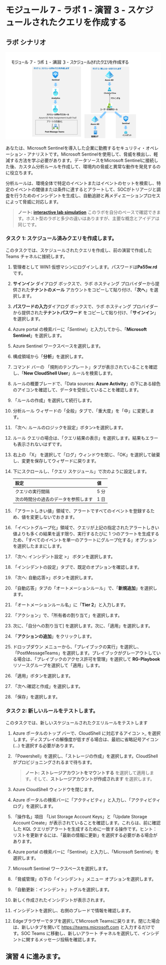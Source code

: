 # モジュール 7 - ラボ 1 - 演習 3 - スケジュールされたクエリを作成する

## ラボ シナリオ

![Lab overview.](../Media/SC-200-Lab_Diagrams_Mod7_L1_Ex3.png)

あなたは、Microsoft Sentinelを導入した企業に勤務するセキュリティ・オペレーション・アナリストです。Microsoft Sentinelを使用して、脅威を検出し、軽減する方法を学ぶ必要があります。データソースをMicrosoft Sentinelに接続した後、カスタム分析ルールを作成して、環境内の脅威と異常な動作を発見するのに役立ちます。

分析ルールは、環境全体で特定のイベントまたはイベントのセットを検索し、特定のイベントの閾値または条件に達するとアラートして、SOCがトリアージと調査を行うためのインシデントを生成し、自動追跡と再メディエーションプロセスによって脅威に対応します。

>**ノート:** **[interactive lab simulation](https://mslabs.cloudguides.com/guides/SC-200%20Lab%20Simulation%20-%20Create%20a%20scheduled%20query)** このラボを自分のペースで確認できます。ホスト型のラボと多少の違いはありますが、主要な概念とアイデアは同じです。

### タスク 1: スケジュール済みクエリを作成します。

このタスクでは、スケジュールされたクエリを作成し、前の演習で作成した Teams チャネルに接続します。

1. 管理者として WIN1 仮想マシンにログインします。パスワードは**Pa55w.rd** です。  

2. **サインイン** ダイアログ ボックスで、ラボ ホスティング プロバイダーから提供された**テナントのメール** アカウントをコピーして貼り付け、「**次へ**」を選択します。

3. **パスワードの入力**ダイアログ ボックスで、ラボ ホスティング プロバイダーから提供された**テナントパスワード** をコピーして貼り付け、「**サインイン**」を選択します。

4. Azure portal の検索バーに「*Sentinel*」と入力してから、「**Microsoft Sentinel**」を選択します。

5. Azure Sentinel ワークスペースを選択します。

6. 構成領域から「**分析**」を選択します。

7. コマンド バーの 「規則のテンプレート」タブが表示されていることを確認し、「**New CloudShell User**」ルールを検索します。

8. ルールの概要ブレードで、「Data sources: **Azure Activity**」の下にある緑色のアイコンを確認して、データを受信していることを確認します。

9. 「ルールの作成」を選択して続行します。

10. 分析ルール ウィザードの「全般」タブで、「重大度」を「中」に変更します。

11. 「次へ: ルールのロジックを設定」ボタン>を選択します。

12. ルール クエリの場合は、「クエリ結果の表示」を選択します。結果もエラーも表示されないはずです。

13. 右上の 「X」 を選択して「ログ」ウィンドウを閉じ、「OK」を選択して破棄し、変更を保存してウィザードに戻ります。

14. 下にスクロールし、「クエリ スケジュール」で次のように設定します。

    |設定|値|
    |---|---|
    |クエリの実行間隔|5 分|
    |次の時間分の過去のデータを参照します|1 日|


15. 「アラートしきい値」領域で、アラートですべてのイベントを登録するため、値を変更しないでおきます。

16. 「イベントグループ化」領域で、クエリが上記の指定されたアラートしきい値よりも多くの結果を返す限り、実行するたびに 1 つのアラートを生成するため、「すべてのイベントを単一のアラートにグループ化する」オプションを選択したままにします。

17. 「次へ: インシデント設定 >」 ボタンを選択します。

18. 「インシデントの設定」タブで、既定のオプションを確認します。

19. 「次へ: 自動応答>」ボタンを選択します。

20. 「自動応答」タブの「オートメーションルール」で、「**新規追加**」を選択します。

21. 「オートメーションルール名」に「**Tier 2**」と入力します。

22. 「アクション」で、「所有者の割り当て」を選択します。

23. 次に、「自分への割り当て] を選択します。次に、「適用」を選択します。

24. 「**アクションの追加**」をクリックします。

25. ドロップダウン メニューから、「プレイブックの実行」を選択し、「PostMessageTeams」を選択します。プレイブックがグレーアウトしている場合は、「プレイブックのアクセス許可を管理」を選択して **RG-Playbook** リソースグループを選択して「適用」します。

26. 「適用」ボタンを選択します。

27. 「次へ:確認と作成」を選択します。

28. 「保存」を選択します。

### タスク 2: 新しいルールをテストします。

このタスクでは、新しいスケジュールされたクエリルールをテストします

1. Azure ポータルのトップ バーで、CloudShell に対応するアイコン >_ を選択します。ディスプレイの解像度が低すぎる場合は、最初に省略記号アイコン (...) を選択する必要があります。

2. 「Powershell」を選択し、「ストレージの作成」を選択します。CloudShell がプロビジョニングされるまで待ちます。

    >**ノート:**  **ストレージアカウントをマウントする** を選択して適用します。そして、**ストレージアカウントが作成されます** を選択します。

4. Azure CloudShell ウィンドウを閉じます。

5. Azure ポータルの検索バーに「アクティビティ」と入力し、「アクティビティ ログ」を選択します。
6. 「操作名」項目 「List Storage Account Keys」と「Update Storage Account Create」が表示されていることを確認します。これらは、前に確認した KQL クエリがアラートを生成するために一致する操作です。ヒント：リストを更新するには、「最新の情報に更新」を選択する必要がある場合があります。

7. Azure portal の検索バーに「Sentinel」と入力し、「Microsoft Sentinel」を選択します。

8. Microsoft Sentinel ワークスペースを選択します。

9. 「脅威管理」の下の「インシデント」メニュー オプションを選択します。

10. 「自動更新：インシデント」トグルを選択します。

11. 新しく作成されたインシデントが表示されます。

12. インシデントを選択し、右側のブレードで情報を確認します。

13. Edgeブラウザーでタブを選択してMicrosoft Teamsに戻ります。閉じた場合は、新しいタブを開いて https://teams.microsoft.com と入力するだけです。SOC Teams に移動し、新しいアラート チャネルを選択して、インシデントに関するメッセージ投稿を確認します。

## 演習 4 に進みます。


















<!--
1. Azureポータルの検索バーに「*Azure Active Directory*」と入力します。「**Azure Active Directory**」を選択します。

2. 管理領域で「**ユーザー**」を選択し、"ユーザー | すべてのユーザー (プレビュー)" ページが表示されるようにします。

3. リストからユーザー「**Christie Cline**」を選択すると、"Christie Cline の | プロファイル" ページが表示されます。

4. 管理領域で「**割り当てられたロール**」を選択し、"Christie Cline | 割り当てられたロール" ページが表示されます。

5. コマンド バーから「**+ 割り当ての追加**」を選択します。

6. **ディレクトリロール** で、「**ユーザー管理者**」を選択し、「**追加**」を選択します。

7. 割り当ての完了に失敗した場合は、再試行してください。

8. "Christie Cline | の割り当てられたロール" と "ユーザー | すべてのユーザー (プレビュー)" ページを右上の「x」を 2 回選択して閉じます。

9. "Contoso | の概要" ページの「*監視*」の下で、「**監査ログ**」を選択します。

10. 「**データ設定のエクスポート**」を選択して、"Azure Active Directory" のデータ コネクタが、Sentinel で正しく設定されていることを確認します。

11. Sentinel に対して以前に作成した *Log Analytics ワークスペース*の*診断設定*エントリがあることを確認します。

12. 右上の「x」を選択して、ページを閉じます。

13. 「**更新**」をクリックして以前に作成したロールに変更を示す **カテゴリ** に **RoleManagement** に対するエントリが表示されるのを確認します。

14. Azure portal の検索バーに「*Sentinel*」と入力してから、「**Microsoft Sentinel**」を選択します。

15. Microsoft Sentinel ワークスペースを選択します。

16. **インシデント** メニュー オプションを選択します。

> **注:** トリガーされたアラートの処理には 5 分以上かかる場合があります。次の演習を続けて、後でこのポイントに戻ることができます。インシデント ページの自動更新については、「**Auto-refresh incidents**」 (自動更新:インシデント) トグルを選択します。

17. 新しく作成したインシデントが表示されます。インシデントを選択し、右側のブレードの情報を確認します。

18. ブラウザー タブを開き、https://teams.microsoft.com にアクセスして、Microsoft Teams を開きます。*SOC* チームに移動し、インシデントに関するメッセージ投稿を参照してください。

## 演習 4 に進みます。

--!>
